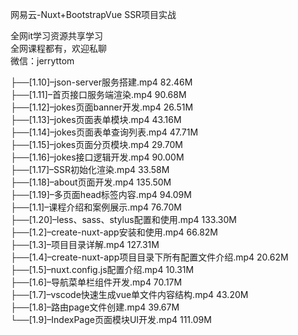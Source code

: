 网易云-Nuxt+BootstrapVue SSR项目实战

全网it学习资源共享学习<br>全网课程都有，欢迎私聊<br>微信：jerryttom<br>

├──[1.10]–json-server服务搭建.mp4 82.46M<br> ├──[1.11]–首页接口服务端渲染.mp4 90.68M<br> ├──[1.12]–jokes页面banner开发.mp4 26.51M<br> ├──[1.13]–jokes页面表单模块.mp4 43.16M<br> ├──[1.14]–jokes页面表单查询列表.mp4 47.71M<br> ├──[1.15]–jokes页面分页模块.mp4 29.70M<br> ├──[1.16]–jokes接口逻辑开发.mp4 90.00M<br> ├──[1.17]–SSR初始化渲染.mp4 33.58M<br> ├──[1.18]–about页面开发.mp4 135.50M<br> ├──[1.19]–多页面head标签内容.mp4 94.09M<br> ├──[1.1]–课程介绍和案例展示.mp4 76.70M<br> ├──[1.20]–less、sass、stylus配置和使用.mp4 133.30M<br> ├──[1.2]–create-nuxt-app安装和使用.mp4 66.82M<br> ├──[1.3]–项目目录详解.mp4 127.31M<br> ├──[1.4]–create-nuxt-app项目目录下所有配置文件介绍.mp4 20.62M<br> ├──[1.5]–nuxt.config.js配置介绍.mp4 10.31M<br> ├──[1.6]–导航菜单栏组件开发.mp4 70.17M<br> ├──[1.7]–vscode快速生成vue单文件内容结构.mp4 43.20M<br> ├──[1.8]–路由page文件创建.mp4 39.67M<br> └──[1.9]–IndexPage页面模块UI开发.mp4 111.09M